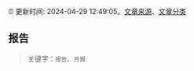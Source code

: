 :alarm_clock: 更新时间: 2024-04-29 12:49:05。[文章来源](/README.md)、[文章分类](/TAGS.md)

## 报告


> 关键字：`报告`、`月报`



